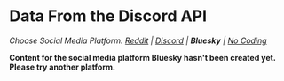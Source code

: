 # Data From the Discord API
_Choose Social Media Platform: <a href='../../reddit/ch08_data_mining/02_platform_api_data.html'>Reddit</a> | <a href='../../discord/ch08_data_mining/02_platform_api_data.html'>Discord</a> | __Bluesky__ | <a href='../../nocode/ch08_data_mining/02_platform_api_data.html'>No Coding</a>_

__Content for the social media platform Bluesky hasn't been created yet. Please try another platform.__